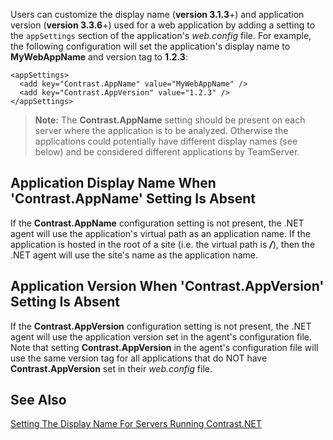 <!--
title: "Application Specific Settings"
description: "Guide to setting the applications display name and version"
tags: "microsoft IIS application name agent installation .NET version"
-->

Users can customize the display name (**version 3.1.3**+) and application version (**version 3.3.6**+) used for a web application by adding a setting to the ```appSettings``` section of the application's *web.config* file. For example, the following configuration will set the application's display name to **MyWebAppName** and version tag to **1.2.3**:

```
<appSettings>
  <add key="Contrast.AppName" value="MyWebAppName" />
  <add key="Contrast.AppVersion" value="1.2.3" />
</appSettings>
```

>**Note:** The **Contrast.AppName** setting should be present on each server where the application is to be analyzed. Otherwise the applications could potentially have different display names (see below) and be considered different applications by TeamServer.

## Application Display Name When 'Contrast.AppName' Setting Is Absent

If the **Contrast.AppName** configuration setting is not present, the .NET agent will use the application's virtual path as an application name. If the application is hosted in the root of a site (i.e. the virtual path is ***/***), then the .NET agent will use the site's name as the application name.

## Application Version When 'Contrast.AppVersion' Setting Is Absent

If the **Contrast.AppVersion** configuration setting is not present, the .NET agent will use the application version set in the agent's configuration file. Note that setting **Contrast.AppVersion** in the agent's configuration file will use the same version tag for all applications that do NOT have **Contrast.AppVersion** set in their *web.config* file. 


## See Also

[Setting The Display Name For Servers Running Contrast.NET](user_netconfig.html#servers)
